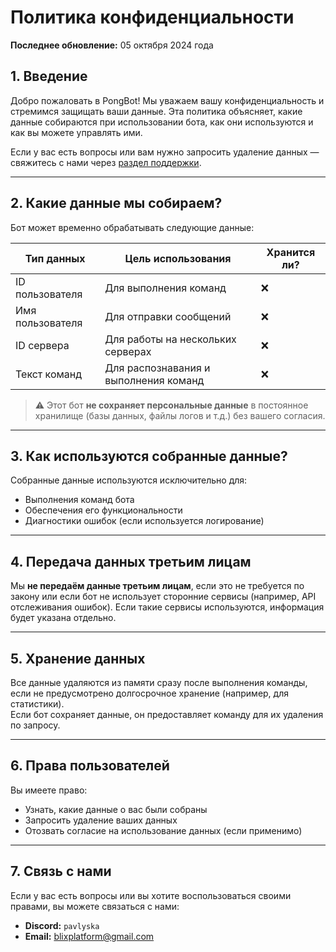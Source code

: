 # Политика конфиденциальности

**Последнее обновление:** 05 октября 2024 года

## 1. Введение

Добро пожаловать в PongBot! Мы уважаем вашу конфиденциальность и стремимся защищать ваши данные. Эта политика объясняет, какие данные собираются при использовании бота, как они используются и как вы можете управлять ими.

Если у вас есть вопросы или вам нужно запросить удаление данных — свяжитесь с нами через [раздел поддержки](#7-связь-с-нами).

---

## 2. Какие данные мы собираем?

Бот может временно обрабатывать следующие данные:

| Тип данных         | Цель использования                     | Хранится ли? |
|--------------------|----------------------------------------|--------------|
| ID пользователя    | Для выполнения команд                  | ❌           |
| Имя пользователя   | Для отправки сообщений                 | ❌           |
| ID сервера         | Для работы на нескольких серверах      | ❌           |
| Текст команд       | Для распознавания и выполнения команд  | ❌           |

> ⚠️ Этот бот **не сохраняет персональные данные** в постоянное хранилище (базы данных, файлы логов и т.д.) без вашего согласия.

---

## 3. Как используются собранные данные?

Собранные данные используются исключительно для:
- Выполнения команд бота
- Обеспечения его функциональности
- Диагностики ошибок (если используется логирование)

---

## 4. Передача данных третьим лицам

Мы **не передаём данные третьим лицам**, если это не требуется по закону или если бот не использует сторонние сервисы (например, API отслеживания ошибок). Если такие сервисы используются, информация будет указана отдельно.

---

## 5. Хранение данных

Все данные удаляются из памяти сразу после выполнения команды, если не предусмотрено долгосрочное хранение (например, для статистики).  
Если бот сохраняет данные, он предоставляет команду для их удаления по запросу.

---

## 6. Права пользователей

Вы имеете право:
- Узнать, какие данные о вас были собраны
- Запросить удаление ваших данных
- Отозвать согласие на использование данных (если применимо)

---

## 7. Связь с нами

Если у вас есть вопросы или вы хотите воспользоваться своими правами, вы можете связаться с нами:

- **Discord:** `pavlyska`
- **Email:** blixplatform@gmail.com
